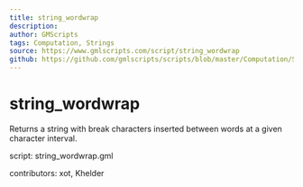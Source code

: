 ```yaml
---
title: string_wordwrap
description: 
author: GMScripts
tags: Computation, Strings
source: https://www.gmlscripts.com/script/string_wordwrap
github: https://github.com/gmlscripts/scripts/blob/master/Computation/Strings/string_wordwrap.gml
---
```


string_wordwrap
===============

Returns a string with break characters inserted 
between words at a given character interval.

script: string_wordwrap.gml

contributors: xot, Khelder
